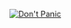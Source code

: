 [![Don't Panic](https://user-images.githubusercontent.com/3090380/113012617-84e67e80-91ad-11eb-8cd4-8932983c2d55.png)](https://kenrick95.org)

